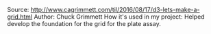 Source: http://www.cagrimmett.com/til/2016/08/17/d3-lets-make-a-grid.html
Author: Chuck Grimmett
How it's used in my project: Helped develop the foundation for the grid for the plate assay.
